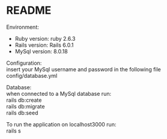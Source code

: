 # README
Environment:
* Ruby version: ruby 2.6.3
* Rails version: Rails 6.0.1
* MySql version: 8.0.18 

Configuration:<br />
insert your MySql username and password in the following file<br />
config/database.yml<br />

Database:<br />
when connected to a MySql database run:<br />
rails db:create<br />
rails db:migrate<br />
rails db:seed

To run the application on localhost3000 run:<br />
rails s
